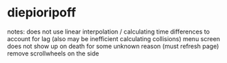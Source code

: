# diepioripoff
notes: does not use linear interpolation / calculating time differences to account for lag
(also may be inefficient calculating collisions)
menu screen does not show up on death for some unknown reason (must refresh page)
remove scrollwheels on the side
